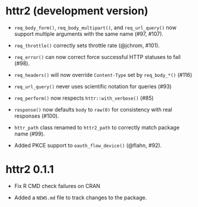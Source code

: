 # httr2 (development version)

* `req_body_form()`, `req_body_multipart()`, and `req_url_query()` now 
  support multiple arguments with the same name (#97, #107).

* `req_throttle()` correctly sets throttle rate (@jchrom, #101).

* `req_error()` can now correct force successful HTTP statuses to fail (#98).

* `req_headers()` will now override `Content-Type` set by `req_body_*()` (#116)

* `req_url_query()` never uses scientific notation for queries (#93)

* `req_perform()` now respects `httr::with_verbose()` (#85)

* `response()` now defaults `body` to `raw(0)` for consistency with real
  responses (#100).

* `httr_path` class renamed to `httr2_path` to correctly match package name 
  (#99).

* Added PKCE support to `oauth_flow_device()` (@flahn, #92).

# httr2 0.1.1

* Fix R CMD check failures on CRAN

* Added a `NEWS.md` file to track changes to the package.
